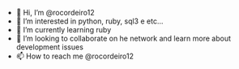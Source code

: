 - 👋 Hi, I’m @rocordeiro12
- 👀 I’m interested in python, ruby, sql3 e etc...
- 🌱 I’m currently learning ruby 
- 💞️ I’m looking to collaborate on he network and learn more about development issues
- 📫 How to reach me @rocordeiro12

<!---
rocordeiro12/rocordeiro12 is a ✨ special ✨ repository because its `README.md` (this file) appears on your GitHub profile.
You can click the Preview link to take a look at your changes.
--->
